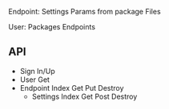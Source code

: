 Endpoint:
  Settings
    Params from package
    Files

User:
  Packages
  Endpoints


API
---
+ Sign In/Up
+ User
    Get
+ Endpoint
    Index
    Get
    Put
    Destroy
  + Settings
      Index
      Get
      Post
      Destroy